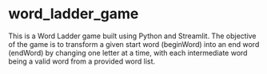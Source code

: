 # word_ladder_game
This is a Word Ladder game built using Python and Streamlit. The objective of the game is to transform a given start word (beginWord) into an end word (endWord) by changing one letter at a time, with each intermediate word being a valid word from a provided word list.
